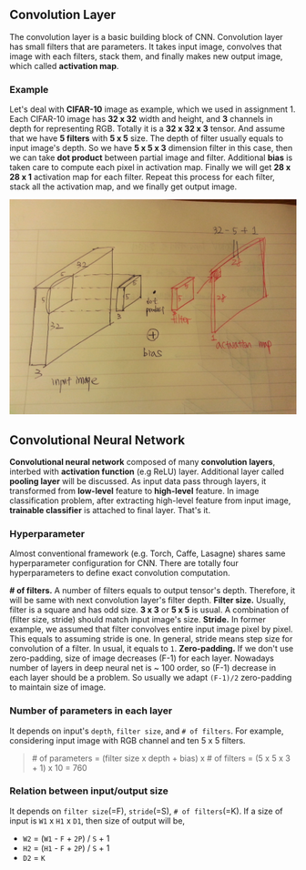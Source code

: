 ## Convolution Layer
The convolution layer is a basic building block of CNN. Convolution layer has small filters that are parameters. It takes input image, convolves that image with each filters, stack them, and finally makes new output image, which called **activation map**.

### Example
Let's deal with **CIFAR-10** image as example, which we used in assignment 1. Each CIFAR-10 image has **32 x 32** width and height, and **3** channels in depth for representing RGB. Totally it is a **32 x 32 x 3** tensor. And assume that we have **5 filters** with **5 x 5** size.
The depth of filter usually equals to input image's depth. So we have **5 x 5 x 3** dimension filter in this case, then we can take **dot product** between partial image and filter. Additional **bias** is taken care to compute each pixel in activation map. Finally we will get **28 x 28 x 1** activation map for each filter. Repeat this process for each filter, stack all the activation map, and we finally get output image. 

![convolution layer](1.jpg)

## Convolutional Neural Network
**Convolutional neural network** composed of many **convolution layers**, interbed with **activation function** (e.g ReLU) layer. Additional layer called **pooling layer** will be discussed. As input data pass through layers, it transformed from **low-level** feature to **high-level** feature. In image classification problem, after extracting high-level feature from input image, **trainable classifier** is attached to final layer. That's it.

### Hyperparameter
Almost conventional framework (e.g. Torch, Caffe, Lasagne) shares same hyperparameter configuration for CNN. There are totally four hyperparameters to define exact convolution computation.

**# of filters.** A number of filters equals to output tensor's depth. Therefore, it will be same with next convolution layer's filter depth.
**Filter size.** Usually, filter is a square and has odd size. **3 x 3** or **5 x 5** is usual. A combination of (filter size, stride) should match input image's size.
**Stride.** In former example, we assumed that filter convolves entire input image pixel by pixel. This equals to assuming stride is one. In general, stride means step size for convolution of a filter. In usual, it equals to `1`.
**Zero-padding.** If we don't use zero-padding, size of image decreases (F-1) for each layer. Nowadays number of layers in deep neural net is ~ 100 order, so (F-1) decrease in each layer should be a problem. So usually we adapt `(F-1)/2` zero-padding to maintain size of image.

### Number of parameters in each layer
It depends on input's `depth`, `filter size`, and `# of filters`. For example, considering input image with RGB channel and ten 5 x 5 filters.
> \# of parameters = (filter size x depth + bias) x # of filters = (5 x 5 x 3 + 1) x 10 = 760

### Relation between input/output size
It depends on `filter size`(=F), `stride`(=S), `# of filters`(=K). If a size of input is `W1` x `H1` x `D1`, then size of output will be,
* `W2` = (`W1` - `F` + `2P`) / `S` + 1
* `H2` = (`H1` - `F` + `2P`) / `S` + 1
* `D2` = `K`
